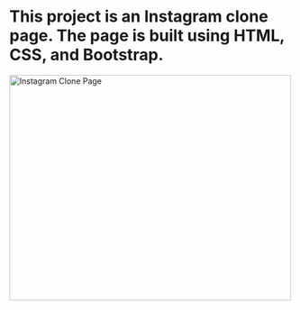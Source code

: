 # This project is an Instagram clone page. The page is built using HTML, CSS, and Bootstrap.
<img src="ınstagramclone.png" alt="Instagram Clone Page" style="height: 400px; width:500px;"/>
